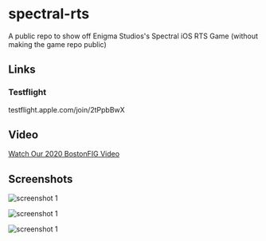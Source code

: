 # spectral-rts
A public repo to show off Enigma Studios's Spectral iOS RTS Game (without making the game repo public)

## Links
### Testflight
testflight.apple.com/join/2tPpbBwX


## Video
[Watch Our 2020 BostonFIG Video](https://youtu.be/6d5gmiJoNtA)

## Screenshots


![screenshot 1](https://github.com/ngwattcos/spectral-rts/blob/main/IMG-8562.PNG?raw=true)

![screenshot 1](https://github.com/ngwattcos/spectral-rts/blob/main/IMG-8653.PNG?raw=true)

![screenshot 1](https://github.com/ngwattcos/spectral-rts/blob/main/IMG-8561.PNG?raw=true)
